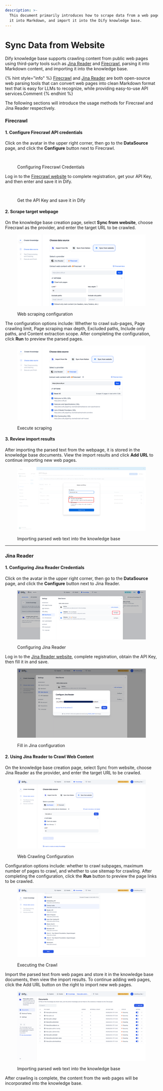 ```yaml
---
description: >-
  This document primarily introduces how to scrape data from a web page, parse
  it into Markdown, and import it into the Dify knowledge base.
---
```


# Sync Data from Website

Dify knowledge base supports crawling content from public web pages using third-party tools such as [Jina Reader](https://jina.ai/reader/) and [Firecrawl](https://www.firecrawl.dev/), parsing it into Markdown content, and importing it into the knowledge base.

{% hint style="info" %}
​[Firecrawl](https://www.firecrawl.dev/) and [Jina Reader](https://jina.ai/reader/) are both open-source web parsing tools that can convert web pages into clean Markdown format text that is easy for LLMs to recognize, while providing easy-to-use API services.Comment
{% endhint %}

The following sections will introduce the usage methods for Firecrawl and Jina Reader respectively.

### Firecrawl <a href="#how-to-configure" id="how-to-configure"></a>

#### **1. Configure Firecrawl API credentials**

Click on the avatar in the upper right corner, then go to the **DataSource** page, and click the **Configure** button next to Firecrawl.

<figure><img src="https://files.gitbook.com/v0/b/gitbook-x-prod.appspot.com/o/spaces%2FRncMhlfeYTrpujwzDIqw%2Fuploads%2FQ2CvvgqQXmsUMXZR4u8N%2Fimage.png?alt=media&#x26;token=f7273557-94f7-4250-adfe-8d2e11f6a307" alt=""><figcaption><p>Configuring Firecrawl Credentials</p></figcaption></figure>

Log in to the [Firecrawl website](https://www.firecrawl.dev/) to complete registration, get your API Key, and then enter and save it in Dify.

<figure><img src="https://files.gitbook.com/v0/b/gitbook-x-prod.appspot.com/o/spaces%2FRncMhlfeYTrpujwzDIqw%2Fuploads%2FtAwcLoAYT1A2v12pfJC3%2Fimage.png?alt=media&#x26;token=3b5b784f-2808-431f-8595-2638d038c190" alt=""><figcaption><p>Get the API Key and save it in Dify</p></figcaption></figure>

#### 2. Scrape target webpage

On the knowledge base creation page, select **Sync from website**, choose Firecrawl as the provider, and enter the target URL to be crawled.

<figure><img src="../../.gitbook/assets/image (102).png" alt=""><figcaption><p>Web scraping configuration</p></figcaption></figure>

The configuration options include: Whether to crawl sub-pages, Page crawling limit, Page scraping max depth, Excluded paths, Include only paths, and Content extraction scope. After completing the configuration, click **Run** to preview the parsed pages.

<figure><img src="../../.gitbook/assets/image (103).png" alt=""><figcaption><p>Execute scraping</p></figcaption></figure>

#### 3. Review import results

After importing the parsed text from the webpage, it is stored in the knowledge base documents. View the import results and click **Add URL** to continue importing new web pages.

<figure><img src="../../.gitbook/assets/image (104).png" alt=""><figcaption><p>Importing parsed web text into the knowledge base</p></figcaption></figure>

***

### Jina Reader

#### 1. Configuring Jina Reader Credentials&#x20;

Click on the avatar in the upper right corner, then go to the **DataSource** page, and click the **Configure** button next to Jina Reader.

<figure><img src="../../.gitbook/assets/image (105).png" alt=""><figcaption><p>Configuring Jina Reader</p></figcaption></figure>

Log in to the [Jina Reader website](https://jina.ai/reader/), complete registration, obtain the API Key, then fill it in and save.

<figure><img src="../../.gitbook/assets/image (106).png" alt=""><figcaption><p>Fill in Jina configuration</p></figcaption></figure>

#### 2. Using Jina Reader to Crawl Web Content&#x20;

On the knowledge base creation page, select Sync from website, choose Jina Reader as the provider, and enter the target URL to be crawled.

<figure><img src="../../.gitbook/assets/image (107).png" alt=""><figcaption><p>Web Crawling Configuration </p></figcaption></figure>

Configuration options include: whether to crawl subpages, maximum number of pages to crawl, and whether to use sitemap for crawling. After completing the configuration, click the **Run** button to preview the page links to be crawled.

<figure><img src="../../.gitbook/assets/image (109).png" alt=""><figcaption><p>Executing the Crawl</p></figcaption></figure>

Import the parsed text from web pages and store it in the knowledge base documents, then view the import results. To continue adding web pages, click the Add URL button on the right to import new web pages.

<figure><img src="../../.gitbook/assets/image (110).png" alt=""><figcaption><p>Importing parsed web text into the knowledge base</p></figcaption></figure>

After crawling is complete, the content from the web pages will be incorporated into the knowledge base.
